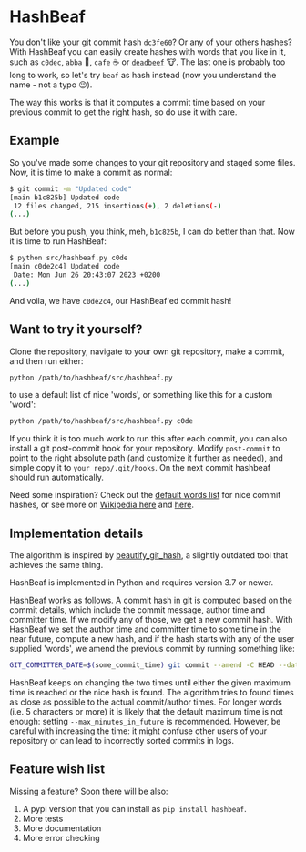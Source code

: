 # HashBeaf

You don't like your git commit hash `dc3fe60`?
Or any of your others hashes?
With HashBeaf you can easily create hashes with words that you like in it, such as `c0dec`, `abba` :musical_note:, `cafe` :coffee: or [`deadbeef`](https://en.wikipedia.org/wiki/Magic_number_(programming)#Magic_debug_values) :cow:.
The last one is probably too long to work, so let's try `beaf` as hash instead (now you understand the name - not a typo :wink:).

The way this works is that it computes a commit time based on your previous commit to get the right hash, so do use it with care.


## Example

So you've made some changes to your git repository and staged some files.
Now, it is time to make a commit as normal:

```bash
$ git commit -m "Updated code"
[main b1c825b] Updated code
 12 files changed, 215 insertions(+), 2 deletions(-)
(...)
```
But before you push, you think, meh, `b1c825b`, I can do better than that.
Now it is time to run HashBeaf:
```bash
$ python src/hashbeaf.py c0de
[main c0de2c4] Updated code
 Date: Mon Jun 26 20:43:07 2023 +0200
(...)
```
And voila, we have `c0de2c4`, our HashBeaf'ed commit hash!


## Want to try it yourself?

Clone the repository, navigate to your own git repository, make a commit, and then run either:
```bash
python /path/to/hashbeaf/src/hashbeaf.py
```
to use a default list of nice 'words', or something like this for a custom 'word':
```bash
python /path/to/hashbeaf/src/hashbeaf.py c0de
```

If you think it is too much work to run this after each commit, you can also install a git post-commit hook for your repository.
Modify `post-commit` to point to the right absolute path (and customize it further as needed), and simple copy it to `your_repo/.git/hooks`.
On the next commit hashbeaf should run automatically.

Need some inspiration?
Check out the [default words list](src/words.py) for nice commit hashes, or see more on [Wikipedia here](https://en.wikipedia.org/wiki/Hexspeak) and [here](https://en.wikipedia.org/wiki/Magic_number_(programming)#Magic_debug_values).


## Implementation details

The algorithm is inspired by [beautify_git_hash](https://github.com/vog/beautify_git_hash), a slightly outdated tool that achieves the same thing.

HashBeaf is implemented in Python and requires version 3.7 or newer.

HashBeaf works as follows.
A commit hash in git is computed based on the commit details, which include the commit message, author time and committer time.
If we modify any of those, we get a new commit hash.
With HashBeaf we set the author time and committer time to some time in the near future, compute a new hash, and if the hash starts with any of the user supplied 'words', we amend the previous commit by running something like:
```bash
GIT_COMMITTER_DATE=$(some_commit_time) git commit --amend -C HEAD --date=$(some_author_time)
```
HashBeaf keeps on changing the two times until either the given maximum time is reached or the nice hash is found.
The algorithm tries to found times as close as possible to the actual commit/author times.
For longer words (i.e. 5 characters or more) it is likely that the default maximum time is not enough: setting `--max_minutes_in_future` is recommended.
However, be careful with increasing the time: it might confuse other users of your repository or can lead to incorrectly sorted commits in logs.


## Feature wish list

Missing a feature?
Soon there will be also:

1. A pypi version that you can install as `pip install hashbeaf`.
2. More tests
3. More documentation
4. More error checking
